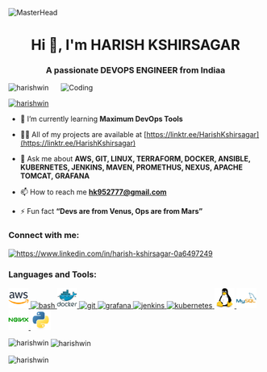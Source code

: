 ![MasterHead](https://media.licdn.com/dms/image/D4D16AQFtz5Cbmgo3WQ/profile-displaybackgroundimage-shrink_350_1400/0/1710087573902?e=1715817600&v=beta&t=jbfcKx-Qgi1fuqthTsloL0vT09lAYj-Gf3BuSGNMoOM)
<h1 align="center">Hi 👋, I'm HARISH KSHIRSAGAR</h1>
<h3 align="center">A passionate DEVOPS ENGINEER from Indiaa</h3>
<img align="right" alt="Coding" width="400" src="https://miro.medium.com/v2/resize:fit:750/format:webp/1*A6Sl8DS_C6-mYf2KiqvtyA.gif">

<p align="left"> <img src="https://komarev.com/ghpvc/?username=harishwin&label=Profile%20views&color=0e75b6&style=flat" alt="harishwin" /> </p>

<p align="left"> <a href="https://github.com/ryo-ma/github-profile-trophy"><img src="https://github-profile-trophy.vercel.app/?username=harishwin" alt="harishwin" /></a> </p>

- 🌱 I’m currently learning **Maximum DevOps Tools**

- 👨‍💻 All of my projects are available at [https://linktr.ee/HarishKshirsagar](https://linktr.ee/HarishKshirsagar)

- 💬 Ask me about **AWS, GIT, LINUX, TERRAFORM, DOCKER, ANSIBLE, KUBERNETES, JENKINS, MAVEN, PROMETHUS, NEXUS, APACHE TOMCAT, GRAFANA**

- 📫 How to reach me **hk952777@gmail.com**

- ⚡ Fun fact **“Devs are from Venus, Ops are from Mars”**

<h3 align="left">Connect with me:</h3>
<p align="left">
<a href="https://linkedin.com/in/https://www.linkedin.com/in/harish-kshirsagar-0a6497249" target="blank"><img align="center" src="https://raw.githubusercontent.com/rahuldkjain/github-profile-readme-generator/master/src/images/icons/Social/linked-in-alt.svg" alt="https://www.linkedin.com/in/harish-kshirsagar-0a6497249" height="30" width="40" /></a>
</p>

<h3 align="left">Languages and Tools:</h3>
<p align="left"> <a href="https://aws.amazon.com" target="_blank" rel="noreferrer"> <img src="https://raw.githubusercontent.com/devicons/devicon/master/icons/amazonwebservices/amazonwebservices-original-wordmark.svg" alt="aws" width="40" height="40"/> </a> <a href="https://www.gnu.org/software/bash/" target="_blank" rel="noreferrer"> <img src="https://www.vectorlogo.zone/logos/gnu_bash/gnu_bash-icon.svg" alt="bash" width="40" height="40"/> </a> <a href="https://www.docker.com/" target="_blank" rel="noreferrer"> <img src="https://raw.githubusercontent.com/devicons/devicon/master/icons/docker/docker-original-wordmark.svg" alt="docker" width="40" height="40"/> </a> <a href="https://git-scm.com/" target="_blank" rel="noreferrer"> <img src="https://www.vectorlogo.zone/logos/git-scm/git-scm-icon.svg" alt="git" width="40" height="40"/> </a> <a href="https://grafana.com" target="_blank" rel="noreferrer"> <img src="https://www.vectorlogo.zone/logos/grafana/grafana-icon.svg" alt="grafana" width="40" height="40"/> </a> <a href="https://www.jenkins.io" target="_blank" rel="noreferrer"> <img src="https://www.vectorlogo.zone/logos/jenkins/jenkins-icon.svg" alt="jenkins" width="40" height="40"/> </a> <a href="https://kubernetes.io" target="_blank" rel="noreferrer"> <img src="https://www.vectorlogo.zone/logos/kubernetes/kubernetes-icon.svg" alt="kubernetes" width="40" height="40"/> </a> <a href="https://www.linux.org/" target="_blank" rel="noreferrer"> <img src="https://raw.githubusercontent.com/devicons/devicon/master/icons/linux/linux-original.svg" alt="linux" width="40" height="40"/> </a> <a href="https://www.mysql.com/" target="_blank" rel="noreferrer"> <img src="https://raw.githubusercontent.com/devicons/devicon/master/icons/mysql/mysql-original-wordmark.svg" alt="mysql" width="40" height="40"/> </a> <a href="https://www.nginx.com" target="_blank" rel="noreferrer"> <img src="https://raw.githubusercontent.com/devicons/devicon/master/icons/nginx/nginx-original.svg" alt="nginx" width="40" height="40"/> </a> <a href="https://www.python.org" target="_blank" rel="noreferrer"> <img src="https://raw.githubusercontent.com/devicons/devicon/master/icons/python/python-original.svg" alt="python" width="40" height="40"/> </a> </p>

<p><img align="left" src="https://github-readme-stats.vercel.app/api/top-langs?username=harishwin&show_icons=true&locale=en&layout=compact" alt="harishwin" /></p>

<p>&nbsp;<img align="center" src="https://github-readme-stats.vercel.app/api?username=harishwin&show_icons=true&locale=en" alt="harishwin" /></p>

<p><img align="center" src="https://github-readme-streak-stats.herokuapp.com/?user=harishwin&" alt="harishwin" /></p>
